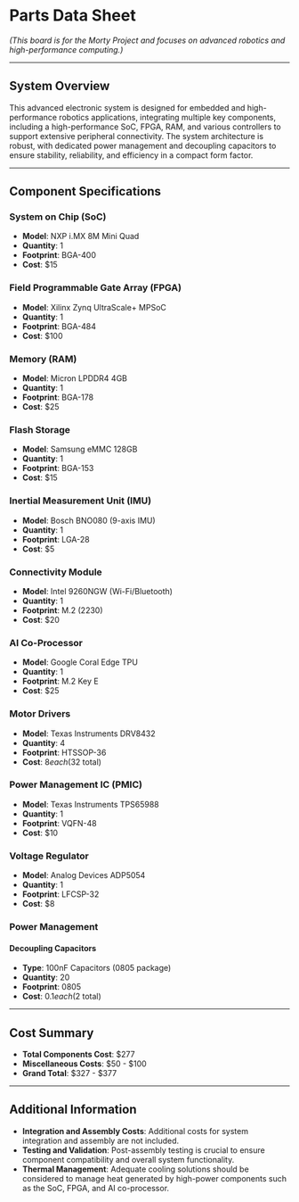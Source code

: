 # Parts Data Sheet
*(This board is for the Morty Project and focuses on advanced robotics and high-performance computing.)*
___

## System Overview

This advanced electronic system is designed for embedded and high-performance robotics applications, integrating multiple key components, including a high-performance SoC, FPGA, RAM, and various controllers to support extensive peripheral connectivity. The system architecture is robust, with dedicated power management and decoupling capacitors to ensure stability, reliability, and efficiency in a compact form factor.

---

## Component Specifications

### System on Chip (SoC)
- **Model**: NXP i.MX 8M Mini Quad
- **Quantity**: 1
- **Footprint**: BGA-400
- **Cost**: $15

### Field Programmable Gate Array (FPGA)
- **Model**: Xilinx Zynq UltraScale+ MPSoC
- **Quantity**: 1
- **Footprint**: BGA-484
- **Cost**: $100

### Memory (RAM)
- **Model**: Micron LPDDR4 4GB
- **Quantity**: 1
- **Footprint**: BGA-178
- **Cost**: $25

### Flash Storage
- **Model**: Samsung eMMC 128GB
- **Quantity**: 1
- **Footprint**: BGA-153
- **Cost**: $15

### Inertial Measurement Unit (IMU)
- **Model**: Bosch BNO080 (9-axis IMU)
- **Quantity**: 1
- **Footprint**: LGA-28
- **Cost**: $5

### Connectivity Module
- **Model**: Intel 9260NGW (Wi-Fi/Bluetooth)
- **Quantity**: 1
- **Footprint**: M.2 (2230)
- **Cost**: $20

### AI Co-Processor
- **Model**: Google Coral Edge TPU
- **Quantity**: 1
- **Footprint**: M.2 Key E
- **Cost**: $25

### Motor Drivers
- **Model**: Texas Instruments DRV8432
- **Quantity**: 4
- **Footprint**: HTSSOP-36
- **Cost**: $8 each ($32 total)

### Power Management IC (PMIC)
- **Model**: Texas Instruments TPS65988
- **Quantity**: 1
- **Footprint**: VQFN-48
- **Cost**: $10

### Voltage Regulator
- **Model**: Analog Devices ADP5054
- **Quantity**: 1
- **Footprint**: LFCSP-32
- **Cost**: $8

### Power Management

#### Decoupling Capacitors
- **Type**: 100nF Capacitors (0805 package)
- **Quantity**: 20
- **Footprint**: 0805
- **Cost**: $0.1 each ($2 total)

---

## Cost Summary

- **Total Components Cost**: $277
- **Miscellaneous Costs**: $50 - $100
- **Grand Total**: $327 - $377

---

## Additional Information

- **Integration and Assembly Costs**: Additional costs for system integration and assembly are not included.
- **Testing and Validation**: Post-assembly testing is crucial to ensure component compatibility and overall system functionality.
- **Thermal Management**: Adequate cooling solutions should be considered to manage heat generated by high-power components such as the SoC, FPGA, and AI co-processor.
